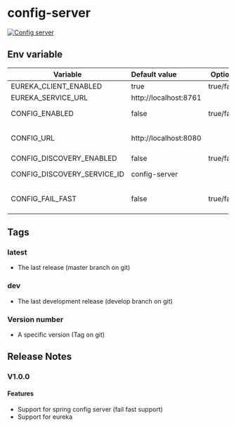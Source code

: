 # config-server

[![Config server](https://dockeri.co/image/robert2411/config-server)](https://hub.docker.com/r/robert2411/config-server)

## Env variable

| Variable                    | Default value         | Options    | Description                                                                           |
| --------------------------- |:----------------------| -----------|---------------------------------------------------------------------------------------|
| EUREKA_CLIENT_ENABLED       | true                  | true/false | Find other applications using eureka                                                  |
| EUREKA_SERVICE_URL          | http://localhost:8761 |            | /euraka is added to the url by default                                                |
| CONFIG_ENABLED              | false                 | true/false | Enable fetching configuration from the config server                                  |
| CONFIG_URL                  | http://localhost:8080 |            | The url of the config server (not needed if CONFIG_DISCOVERY_ENABLED=true)            |
| CONFIG_DISCOVERY_ENABLED    | false                 | true/false | Find the config server using eurkea?                                                  |
| CONFIG_DISCOVERY_SERVICE_ID | config-server         |            | The name under witch the config server is registed in eureka                          |
| CONFIG_FAIL_FAST            | false                 | true/false | Fail application startup if the config server is not found (6 retries before failure) |

## Tags
### latest
 - The last release (master branch on git)
 
### dev
 - The last development release (develop branch on git)

### Version number
 - A specific version (Tag on git)

## Release Notes

### V1.0.0
#### Features
 - Support for spring config server (fail fast support)
 - Support for eureka